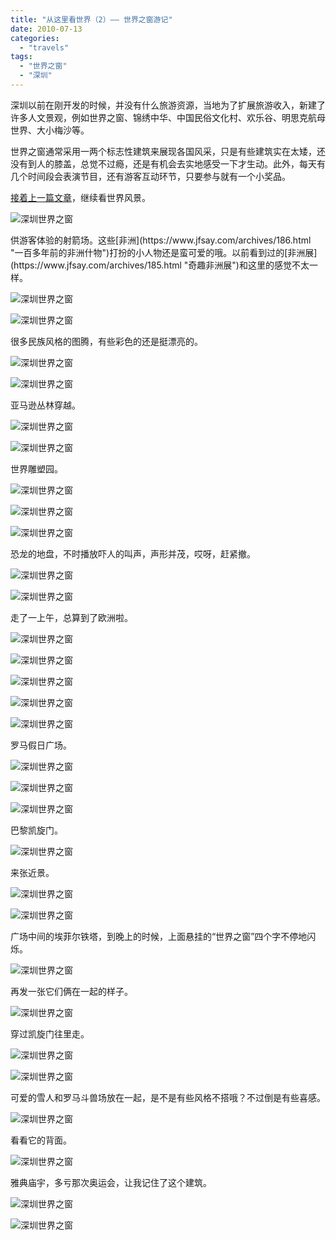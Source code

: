 ```yaml
---
title: "从这里看世界（2）——	世界之窗游记"
date: 2010-07-13
categories: 
  - "travels"
tags: 
  - "世界之窗"
  - "深圳"
---
```


深圳以前在刚开发的时候，并没有什么旅游资源，当地为了扩展旅游收入，新建了许多人文景观，例如世界之窗、锦绣中华、中国民俗文化村、欢乐谷、明思克航母世界、大小梅沙等。

世界之窗通常采用一两个标志性建筑来展现各国风采，只是有些建筑实在太矮，还没有到人的膝盖，总觉不过瘾，还是有机会去实地感受一下才生动。此外，每天有几个时间段会表演节目，还有游客互动环节，只要参与就有一个小奖品。

[接着上一篇文章](https://www.jfsay.com/archives/75.html "从这里看世界（1）")，继续看世界风景。

![深圳世界之窗](images/5645898719_c48a46cc64_z.jpg)

<!--more-->供游客体验的射箭场。这些[非洲](https://www.jfsay.com/archives/186.html "一百多年前的非洲什物")打扮的小人物还是蛮可爱的哦。以前看到过的[非洲展](https://www.jfsay.com/archives/185.html "奇趣非洲展")和这里的感觉不太一样。

![深圳世界之窗](images/5645901269_9d8f2f95f8_z.jpg)

![深圳世界之窗](images/5645901725_8b40c07edf_z.jpg)

很多民族风格的图腾，有些彩色的还是挺漂亮的。

![深圳世界之窗](images/5646462936_86106dfb4d_z.jpg)

![深圳世界之窗](images/5645902133_85f0525cc1_z.jpg)

亚马逊丛林穿越。

![深圳世界之窗](images/5645902979_2f26a5bd6f_z.jpg)

![深圳世界之窗](images/5646466178_1a3fb17bf0_z.jpg)

世界雕塑园。

![深圳世界之窗](images/5645903861_6b4925836e_z.jpg)

![深圳世界之窗](images/5646467898_3fb38d7651_z.jpg)

![深圳世界之窗](images/5645905197_20ddb173c5_z.jpg)

恐龙的地盘，不时播放吓人的叫声，声形并茂，哎呀，赶紧撤。

![深圳世界之窗](images/5645903371_6ece2ea764_z.jpg)

![深圳世界之窗](images/5645904753_9acb877d5c_z.jpg)

走了一上午，总算到了欧洲啦。

![深圳世界之窗](images/5646469456_b8b1250194_z.jpg)

![深圳世界之窗](images/5645906309_0071d34df6_z.jpg)

![深圳世界之窗](images/5645906729_7575bf59a2_z.jpg)

![深圳世界之窗](images/5645907277_a7a0bc5f11_z.jpg)

![深圳世界之窗](images/5646471218_e49a5f5a5e_z.jpg)

罗马假日广场。

![深圳世界之窗](images/5646471604_98e1785680_z.jpg)

![深圳世界之窗](images/5645908493_1cd55a9860_z.jpg)

![深圳世界之窗](images/5645909303_297489ed6e_z.jpg)

巴黎凯旋门。

![深圳世界之窗](images/5645909755_c39f5771b3_z.jpg)

来张近景。

![深圳世界之窗](images/5645910695_f3bc5bdbc5_z.jpg)

![深圳世界之窗](images/5646476068_e9f5d8f498_z.jpg)

广场中间的埃菲尔铁塔，到晚上的时候，上面悬挂的“世界之窗”四个字不停地闪烁。

![深圳世界之窗](images/5645911087_a9132c514f_z.jpg)

再发一张它们俩在一起的样子。

![深圳世界之窗](images/5645915153_9b53cebb31_z.jpg)

穿过凯旋门往里走。

![深圳世界之窗](images/5645913783_14ab66cf80_z.jpg)

![深圳世界之窗](images/5646477910_2b2e8970e3_z.jpg)

可爱的雪人和罗马斗兽场放在一起，是不是有些风格不搭哦？不过倒是有些喜感。

![深圳世界之窗](images/5646479090_40d4ae7744_z.jpg)

看看它的背面。

![深圳世界之窗](images/5645916345_0560fc8197_z.jpg)

雅典庙宇，多亏那次奥运会，让我记住了这个建筑。

![深圳世界之窗](images/5645916723_41df4eb674_z.jpg)

![深圳世界之窗](images/5646480724_48382df3c6_z.jpg)
